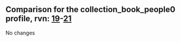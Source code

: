 ## Comparison for the collection_book_people0 profile, rvn: [19](https://github.com/PRO100KatYT/FortniteProfileRevisions/tree/main/profiles/collection_book_people0/19%20collection_book_people0.json)-[21](https://github.com/PRO100KatYT/FortniteProfileRevisions/tree/main/profiles/collection_book_people0/21%20collection_book_people0.json)

No changes
